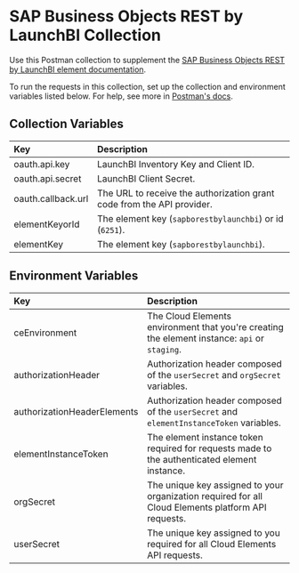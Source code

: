 # SAP Business Objects REST by LaunchBI Collection

Use this Postman collection to supplement the [SAP Business Objects REST by LaunchBI element documentation](https://developers.cloud-elements.com/docs/elements/sapborestbylaunchbi/authenticate.html).

To run the requests in this collection, set up the collection and environment variables listed below. For help, see more in [Postman's docs](https://www.getpostman.com/docs/v6/postman/environments_and_globals/variables).

## Collection Variables

| Key  | Description   |
| :------------- | :------------- |
| oauth.api.key  |  LaunchBI Inventory Key and Client ID.  |
| oauth.api.secret   |  LaunchBI Client Secret. |
| oauth.callback.url  | The URL to receive the authorization grant code from the API provider.   |
| elementKeyorId   | The element key (`sapborestbylaunchbi`) or id (`6251`).  |
| elementKey   | The element key (`sapborestbylaunchbi`). |

## Environment Variables

| Key | Description   |
| :------------- | :------------- |
| ceEnvironment  |  The Cloud Elements environment that you're creating the element instance: `api` or `staging`.  |
| authorizationHeader  | Authorization header composed of the `userSecret` and `orgSecret` variables.  |
| authorizationHeaderElements  | Authorization header composed of the `userSecret` and `elementInstanceToken` variables.  |
| elementInstanceToken   | The element instance token required for requests made to the authenticated element instance. |
| orgSecret   |  The unique key assigned to your organization required for all Cloud Elements platform API requests. |
| userSecret   | The unique key assigned to you required for all Cloud Elements API requests.  |
